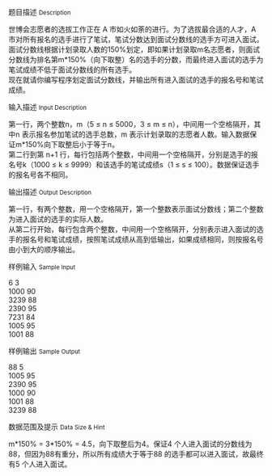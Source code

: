 <div class="panel panel-default">
<div class="area-title">
<span>
题目描述
<small>Description</small>
</span></div>
<div class="panel-body">

<p>世博会志愿者的选拔工作正在 A 市如火如荼的进行。为了选拔最合适的人才，A 市对所有报名的选手进行了笔试，笔试分数达到面试分数线的选手方可进入面试。面试分数线根据计划录取人数的150%划定，即如果计划录取m名志愿者，则面试分数线为排名第m*150%（向下取整）名的选手的分数，而最终进入面试的选手为笔试成绩不低于面试分数线的所有选手。<br>现在就请你编写程序划定面试分数线，并输出所有进入面试的选手的报名号和笔试成绩。</p>

</div>
</div>

<div class="panel panel-default">
<div class="area-title">
<span>
输入描述
<small>Input Description</small>
</span></div>
<div class="panel-body">
<p>第一行，两个整数n，m（5 ≤ n ≤ 5000，3 ≤ m ≤ n），中间用一个空格隔开，其中n 表示报名参加笔试的选手总数，m 表示计划录取的志愿者人数。输入数据保证m*150%向下取整后小于等于n。<br>第二行到第 n+1 行，每行包括两个整数，中间用一个空格隔开，分别是选手的报名号k（1000 ≤ k ≤ 9999）和该选手的笔试成绩s（1 ≤ s ≤ 100）。数据保证选手的报名号各不相同。</p>

</div>
</div>
<div  class="panel panel-default">
<div class="area-title">
<span>
输出描述
<small>Output Description</small>
</span></div>
<div class="panel-body">

<p>第一行，有两个整数，用一个空格隔开，第一个整数表示面试分数线；第二个整数为进入面试的选手的实际人数。<br />从第二行开始，每行包含两个整数，中间用一个空格隔开，分别表示进入面试的选手的报名号和笔试成绩，按照笔试成绩从高到低输出，如果成绩相同，则按报名号由小到大的顺序输出。</p>

</div>
</div>


<div class="panel panel-default">
<div class="area-title">
<span>
样例输入
<small>Sample Input</small>
</span></div>
<div class="panel-body">
<p>6 3<br>1000 90<br>3239 88<br>2390 95<br>7231 84<br>1005 95<br>1001 88</p>

</div>
</div>

<div class="panel panel-default">
<div class="area-title">
<span>
样例输出
<small>Sample Output</small>
</span></div>
<div class="panel-body">
<p>88 5<br>1005 95<br>2390 95<br>1000 90<br>1001 88<br>3239 88</p>

</div>
</div>

<div class="panel panel-default">
<div class="area-title">
<span>
数据范围及提示
<small>Data Size & Hint</small>
</span></div>
<div class="panel-body">
<p>m*150% = 3*150% = 4.5，向下取整后为4。保证4 个人进入面试的分数线为88，但因为88有重分，所以所有成绩大于等于88 的选手都可以进入面试，故最终有5 个人进入面试。</p>
</div>
</div>